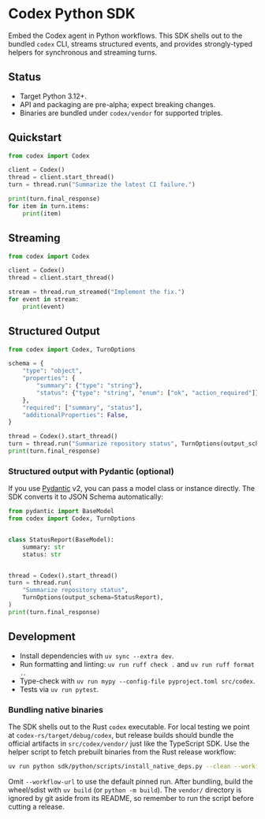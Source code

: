 # Codex Python SDK

Embed the Codex agent in Python workflows. This SDK shells out to the bundled `codex` CLI, streams
structured events, and provides strongly-typed helpers for synchronous and streaming turns.

## Status

- Target Python 3.12+.
- API and packaging are pre-alpha; expect breaking changes.
- Binaries are bundled under `codex/vendor` for supported triples.

## Quickstart

```python
from codex import Codex

client = Codex()
thread = client.start_thread()
turn = thread.run("Summarize the latest CI failure.")

print(turn.final_response)
for item in turn.items:
    print(item)
```

## Streaming

```python
from codex import Codex

client = Codex()
thread = client.start_thread()

stream = thread.run_streamed("Implement the fix.")
for event in stream:
    print(event)
```

## Structured Output

```python
from codex import Codex, TurnOptions

schema = {
    "type": "object",
    "properties": {
        "summary": {"type": "string"},
        "status": {"type": "string", "enum": ["ok", "action_required"]},
    },
    "required": ["summary", "status"],
    "additionalProperties": False,
}

thread = Codex().start_thread()
turn = thread.run("Summarize repository status", TurnOptions(output_schema=schema))
print(turn.final_response)
```

### Structured output with Pydantic (optional)

If you use [Pydantic](https://docs.pydantic.dev/latest/) v2, you can pass a model class or instance directly. The SDK converts it to JSON Schema automatically:

```python
from pydantic import BaseModel
from codex import Codex, TurnOptions


class StatusReport(BaseModel):
    summary: str
    status: str


thread = Codex().start_thread()
turn = thread.run(
    "Summarize repository status",
    TurnOptions(output_schema=StatusReport),
)
print(turn.final_response)
```

## Development

- Install dependencies with `uv sync --extra dev`.
- Run formatting and linting: `uv run ruff check .` and `uv run ruff format .`.
- Type-check with `uv run mypy --config-file pyproject.toml src/codex`.
- Tests via `uv run pytest`.

### Bundling native binaries

The SDK shells out to the Rust `codex` executable. For local testing we point at
`codex-rs/target/debug/codex`, but release builds should bundle the official
artifacts in `src/codex/vendor/` just like the TypeScript SDK. Use the helper
script to fetch prebuilt binaries from the Rust release workflow:

```bash
uv run python sdk/python/scripts/install_native_deps.py --clean --workflow-url <workflow-url>
```

Omit `--workflow-url` to use the default pinned run. After bundling, build the
wheel/sdist with `uv build` (or `python -m build`). The `vendor/` directory is
ignored by git aside from its README, so remember to run the script before
cutting a release.

